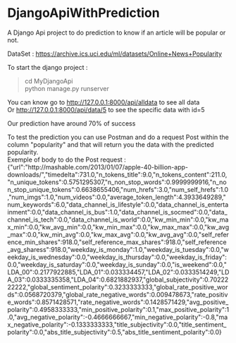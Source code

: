 # DjangoApiWithPrediction  
A Django Api project to do prediction to know if an article will be popular or not.  

DataSet : https://archive.ics.uci.edu/ml/datasets/Online+News+Popularity  

To start the django project :  
>cd MyDjangoApi  
>python manage.py runserver  

You can know go to http://127.0.0.1:8000/api/alldata to see all data  
Or http://127.0.0.1:8000/api/data/5 to see the specific data with id=5  

Our prediction have around 70% of success  

To test the prediction you can use Postman and do a request Post within the column "popularity" and that will return you the data with the predicted popularity.  
Exemple of body to do the Post request :   
{"url":"http:\/\/mashable.com\/2013\/01\/07\/apple-40-billion-app-downloads\/","timedelta":731.0,"n_tokens_title":9.0,"n_tokens_content":211.0,"n_unique_tokens":0.5751295307,"n_non_stop_words":0.9999999916,"n_non_stop_unique_tokens":0.6638655406,"num_hrefs":3.0,"num_self_hrefs":1.0,"num_imgs":1.0,"num_videos":0.0,"average_token_length":4.3933649289,"num_keywords":6.0,"data_channel_is_lifestyle":0.0,"data_channel_is_entertainment":0.0,"data_channel_is_bus":1.0,"data_channel_is_socmed":0.0,"data_channel_is_tech":0.0,"data_channel_is_world":0.0,"kw_min_min":0.0,"kw_max_min":0.0,"kw_avg_min":0.0,"kw_min_max":0.0,"kw_max_max":0.0,"kw_avg_max":0.0,"kw_min_avg":0.0,"kw_max_avg":0.0,"kw_avg_avg":0.0,"self_reference_min_shares":918.0,"self_reference_max_shares":918.0,"self_reference_avg_sharess":918.0,"weekday_is_monday":1.0,"weekday_is_tuesday":0.0,"weekday_is_wednesday":0.0,"weekday_is_thursday":0.0,"weekday_is_friday":0.0,"weekday_is_saturday":0.0,"weekday_is_sunday":0.0,"is_weekend":0.0,"LDA_00":0.2177922885,"LDA_01":0.033334457,"LDA_02":0.0333514249,"LDA_03":0.0333335358,"LDA_04":0.6821882937,"global_subjectivity":0.7022222222,"global_sentiment_polarity":0.3233333333,"global_rate_positive_words":0.0568720379,"global_rate_negative_words":0.009478673,"rate_positive_words":0.8571428571,"rate_negative_words":0.1428571429,"avg_positive_polarity":0.4958333333,"min_positive_polarity":0.1,"max_positive_polarity":1.0,"avg_negative_polarity":-0.4666666667,"min_negative_polarity":-0.8,"max_negative_polarity":-0.1333333333,"title_subjectivity":0.0,"title_sentiment_polarity":0.0,"abs_title_subjectivity":0.5,"abs_title_sentiment_polarity":0.0}
